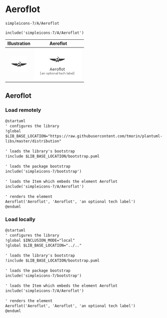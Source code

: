 # Aeroflot


```text
simpleicons-7/A/Aeroflot
```

```text
include('simpleicons-7/A/Aeroflot')
```



| Illustration | Aeroflot |
| :---: | :---: |
| ![illustration for Illustration](../../simpleicons-7/A/Aeroflot.png) | ![illustration for Aeroflot](../../simpleicons-7/A/Aeroflot.Local.png) |




## Aeroflot

### Load remotely
```plantuml
@startuml
' configures the library
!global $LIB_BASE_LOCATION="https://raw.githubusercontent.com/tmorin/plantuml-libs/master/distribution"

' loads the library's bootstrap
!include $LIB_BASE_LOCATION/bootstrap.puml

' loads the package bootstrap
include('simpleicons-7/bootstrap')

' loads the Item which embeds the element Aeroflot
include('simpleicons-7/A/Aeroflot')

' renders the element
Aeroflot('Aeroflot', 'Aeroflot', 'an optional tech label')
@enduml
```

### Load locally
```plantuml
@startuml
' configures the library
!global $INCLUSION_MODE="local"
!global $LIB_BASE_LOCATION="../.."

' loads the library's bootstrap
!include $LIB_BASE_LOCATION/bootstrap.puml

' loads the package bootstrap
include('simpleicons-7/bootstrap')

' loads the Item which embeds the element Aeroflot
include('simpleicons-7/A/Aeroflot')

' renders the element
Aeroflot('Aeroflot', 'Aeroflot', 'an optional tech label')
@enduml
```

